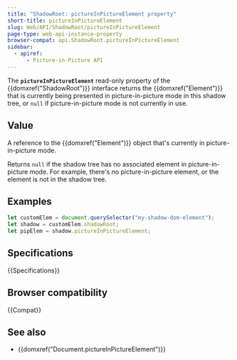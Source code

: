 ```yaml
---
title: "ShadowRoot: pictureInPictureElement property"
short-title: pictureInPictureElement
slug: Web/API/ShadowRoot/pictureInPictureElement
page-type: web-api-instance-property
browser-compat: api.ShadowRoot.pictureInPictureElement
sidebar:
  - apiref:
      - Picture-in-Picture API
---
```


The **`pictureInPictureElement`** read-only property of the
{{domxref("ShadowRoot")}} interface returns the {{domxref("Element")}} that is currently being
presented in picture-in-picture mode in this shadow tree, or `null` if
picture-in-picture mode is not currently in use.

## Value

A reference to the {{domxref("Element")}} object that's currently in picture-in-picture mode.

Returns `null` if the shadow tree has no associated element in picture-in-picture mode. For example, there's no picture-in-picture element, or the element is not in the shadow tree.

## Examples

```js
let customElem = document.querySelector("my-shadow-dom-element");
let shadow = customElem.shadowRoot;
let pipElem = shadow.pictureInPictureElement;
```

## Specifications

{{Specifications}}

## Browser compatibility

{{Compat}}

## See also

- {{domxref("Document.pictureInPictureElement")}}
